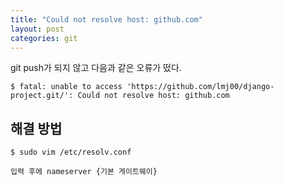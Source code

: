 ```yaml
---
title: "Could not resolve host: github.com"
layout: post
categories: git
--- 
```



git push가 되지 않고 다음과 같은 오류가 떴다. 
```terminal
$ fatal: unable to access 'https://github.com/lmj00/django-project.git/': Could not resolve host: github.com
```

## 해결 방법
```terminal 
$ sudo vim /etc/resolv.conf
```
`입력 후에 nameserver {기본 게이트웨이}`
